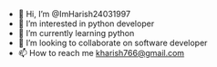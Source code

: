 - 👋 Hi, I’m @ImHarish24031997
- 👀 I’m interested in python developer 
- 🌱 I’m currently learning python 
- 💞️ I’m looking to collaborate on software developer 
- 📫 How to reach me kharish766@gmail.com

<!---
ImHarish24031997/ImHarish24031997 is a ✨ special ✨ repository because its `README.md` (this file) appears on your GitHub profile.
You can click the Preview link to take a look at your changes.
--->
